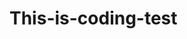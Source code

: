# This-is-coding-test
     
  
   
 
  
    
    
     
        
           
          
    
         
         
        
       
  
   
  
